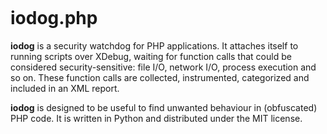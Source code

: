 [<img src="https://i.imgur.com/33MpXDi.png" alt="">](https://github.com/wandernauta/iodog)

# iodog.php

**iodog** is a security watchdog for PHP applications. It attaches itself to running scripts over XDebug, waiting for function calls that could be considered security-sensitive: file I/O, network I/O, process execution and so on. These function calls are collected, instrumented, categorized and included in an XML report.

**iodog** is designed to be useful to find unwanted behaviour in (obfuscated) PHP code. It is written in Python and distributed under the MIT license.
